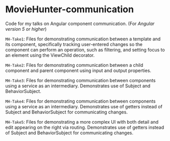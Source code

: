 # MovieHunter-communication
Code for my talks on Angular component communication. (For <i>Angular version 5 or higher</i>)

`MH-Take1`: Files for demonstrating communication between a template and its component, specifically tracking user-entered changes so the component can perform an operation, such as filtering, and setting focus to an element using the ViewChild decorator.

`MH-Take2`: Files for demonstrating communication between a child component and parent component using input and output properties.

`MH-Take3`: Files for demonstrating communication between components using a service as an intermediary. Demonstrates use of Subject and BehaviorSubject. 

`MH-Take4`: Files for demonstrating communication between components using a service as an intermediary. Demonstrates use of getters instead of Subject and BehaviorSubject for communicating changes. 

`MH-Take5`: Files for demonstrating a more complex UI with both detail and edit appearing on the right via routing. Demonstrates use of getters instead of Subject and BehaviorSubject for communicating changes.

